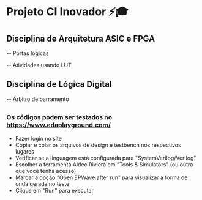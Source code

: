# Projeto CI Inovador ⚡🎓

## Disciplina de Arquitetura ASIC e FPGA

-- Portas lógicas 

-- Atividades usando LUT

## Disciplina de Lógica Digital

-- Árbitro de barramento

## 

### Os códigos podem ser testados no https://www.edaplayground.com/

 - Fazer login no site
 - Copiar e colar os arquivos de design e testbench nos respectivos lugares
 - Verificar se a linguagem está configurada para "SystemVerilog/Verilog"
 - Escolher a ferramenta Aldec Riviera em "Tools & Simulators" (ou outra que você tenha acesso)
 - Marcar a opção "Open EPWave after run" para visualizar a forma de onda gerada no teste
 - Clique em "Run" para executar
